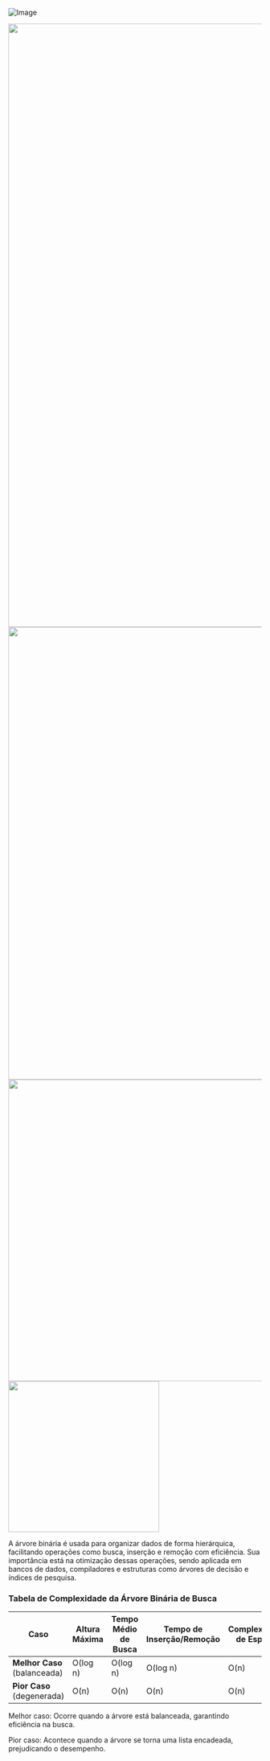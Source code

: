 ![Image](https://github.com/user-attachments/assets/e4566974-59f9-465f-88b7-2a3faf9d78cc)


<img src="https://github.com/user-attachments/assets/e4566974-59f9-465f-88b7-2a3faf9d78cc" width="1200">
<img src="https://github.com/user-attachments/assets/e4566974-59f9-465f-88b7-2a3faf9d78cc" width="900">
<img src="https://github.com/user-attachments/assets/e4566974-59f9-465f-88b7-2a3faf9d78cc" width="600">
<img src="https://github.com/user-attachments/assets/e4566974-59f9-465f-88b7-2a3faf9d78cc" width="300">

A árvore binária é usada para organizar dados de forma hierárquica, facilitando operações como busca, inserção e remoção com eficiência. Sua importância está na otimização dessas operações, sendo aplicada em bancos de dados, compiladores e estruturas como árvores de decisão e índices de pesquisa.

### Tabela de Complexidade da Árvore Binária de Busca

| Caso                      | Altura Máxima | Tempo Médio de Busca | Tempo de Inserção/Remoção | Complexidade de Espaço |
|---------------------------|--------------|----------------------|--------------------------|----------------------|
| **Melhor Caso** (balanceada) | O(log n)     | O(log n)             | O(log n)                 | O(n)                 |
| **Pior Caso** (degenerada)  | O(n)         | O(n)                 | O(n)                      | O(n)                 |





Melhor caso: Ocorre quando a árvore está balanceada, garantindo eficiência na busca.

Pior caso: Acontece quando a árvore se torna uma lista encadeada, prejudicando o desempenho.
